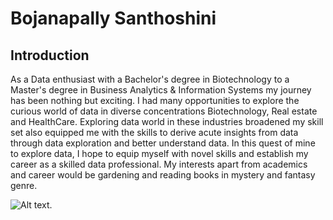# Bojanapally Santhoshini

## Introduction

As a Data enthusiast with a Bachelor's degree in Biotechnology to a Master's degree in Business Analytics & Information Systems my journey has been nothing but exciting. I had many opportunities to explore the curious world of data in diverse concentrations Biotechnology, Real estate and HealthCare. Exploring data world in these industries broadened my skill set also equipped me with the skills to derive acute insights from data through data exploration and better understand data. In this quest of mine to explore data, I hope to equip myself with novel skills and establish my career as a skilled data professional. My interests apart from academics and career would be gardening and reading books in mystery and fantasy genre.

![Alt text]("C:\Users\Admin\TEAM-CHAMPION\BojanapallySanthoshini.jpg").